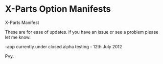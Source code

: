 X-Parts Option Manifests
================

X-Parts Manifest

These are for ease of updates. if you have an issue or see a problem please let me know.

-app currently under closed alpha testing - 12th July 2012

Pvy.